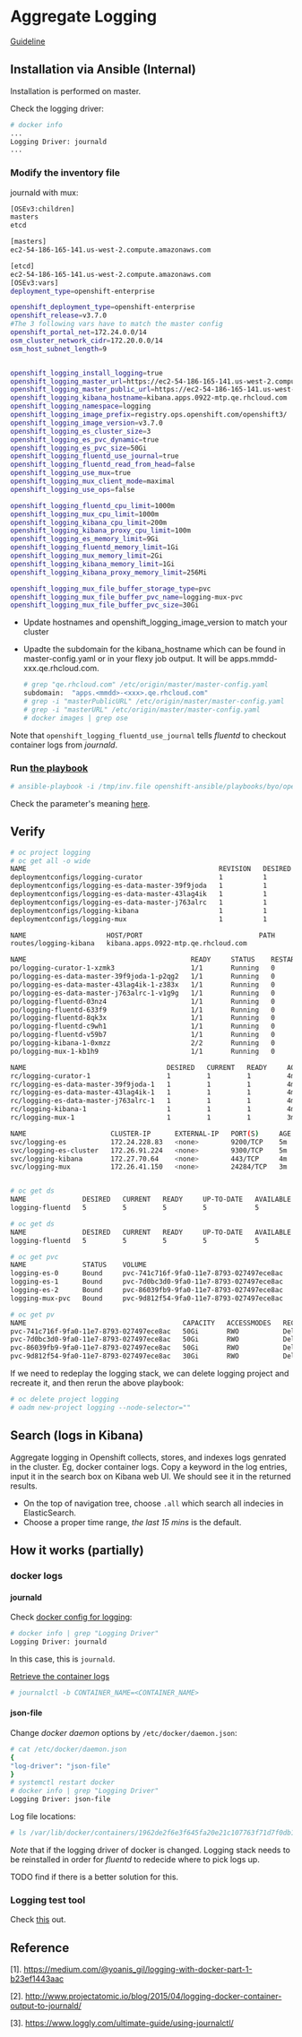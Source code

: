 # Aggregate Logging

[Guideline](https://docs.openshift.org/latest/install_config/aggregate_logging.html)

## Installation via Ansible (Internal)
Installation is performed on master.


Check the logging driver:

```sh
# docker info 
...
Logging Driver: journald
...
```

### Modify the inventory file

journald with mux:

```sh
[OSEv3:children]                               
masters                                        
etcd                                           

[masters]                                      
ec2-54-186-165-141.us-west-2.compute.amazonaws.com                                              

[etcd]                                         
ec2-54-186-165-141.us-west-2.compute.amazonaws.com                                              
[OSEv3:vars]                                   
deployment_type=openshift-enterprise                                                          

openshift_deployment_type=openshift-enterprise                                                
openshift_release=v3.7.0
#The 3 following vars have to match the master config
openshift_portal_net=172.24.0.0/14
osm_cluster_network_cidr=172.20.0.0/14
osm_host_subnet_length=9


openshift_logging_install_logging=true         
openshift_logging_master_url=https://ec2-54-186-165-141.us-west-2.compute.amazonaws.com:8443    
openshift_logging_master_public_url=https://ec2-54-186-165-141.us-west-2.compute.amazonaws.com:8443
openshift_logging_kibana_hostname=kibana.apps.0922-mtp.qe.rhcloud.com                              
openshift_logging_namespace=logging            
openshift_logging_image_prefix=registry.ops.openshift.com/openshift3/                         
openshift_logging_image_version=v3.7.0           
openshift_logging_es_cluster_size=3            
openshift_logging_es_pvc_dynamic=true          
openshift_logging_es_pvc_size=50Gi             
openshift_logging_fluentd_use_journal=true     
openshift_logging_fluentd_read_from_head=false 
openshift_logging_use_mux=true                 
openshift_logging_mux_client_mode=maximal      
openshift_logging_use_ops=false                

openshift_logging_fluentd_cpu_limit=1000m      
openshift_logging_mux_cpu_limit=1000m          
openshift_logging_kibana_cpu_limit=200m        
openshift_logging_kibana_proxy_cpu_limit=100m  
openshift_logging_es_memory_limit=9Gi          
openshift_logging_fluentd_memory_limit=1Gi     
openshift_logging_mux_memory_limit=2Gi         
openshift_logging_kibana_memory_limit=1Gi      
openshift_logging_kibana_proxy_memory_limit=256Mi                                             

openshift_logging_mux_file_buffer_storage_type=pvc                                            
openshift_logging_mux_file_buffer_pvc_name=logging-mux-pvc                                    
openshift_logging_mux_file_buffer_pvc_size=30Gi

```


* Update hostnames and openshift_logging_image_version to match your cluster
* Upadte the subdomain for the kibana_hostname which can be found in master-config.yaml or in your flexy job output.
  It will be apps.mmdd-xxx.qe.rhcloud.com.
  
  ```sh
  # grep "qe.rhcloud.com" /etc/origin/master/master-config.yaml 
  subdomain:  "apps.<mmdd>-<xxx>.qe.rhcloud.com"
  # grep -i "masterPublicURL" /etc/origin/master/master-config.yaml
  # grep -i "masterURL" /etc/origin/master/master-config.yaml
  # docker images | grep ose
  ```

Note that <code>openshift_logging_fluentd_use_journal</code> tells _fluentd_ to checkout container logs from _journald_.

### Run [the playbook](https://github.com/openshift/openshift-ansible/blob/master/playbooks/byo/openshift-cluster/openshift-logging.yml)

```sh
# ansible-playbook -i /tmp/inv.file openshift-ansible/playbooks/byo/openshift-cluster/openshift-logging.yml
```

Check the parameter's meaning [here](https://docs.openshift.org/latest/install_config/aggregate_logging.html#install-config-aggregate-logging).

## Verify

```sh
# oc project logging
# oc get all -o wide
NAME                                                REVISION   DESIRED   CURRENT   TRIGGERED BY
deploymentconfigs/logging-curator                   1          1         1         config
deploymentconfigs/logging-es-data-master-39f9joda   1          1         1         config
deploymentconfigs/logging-es-data-master-43lag4ik   1          1         1         config
deploymentconfigs/logging-es-data-master-j763alrc   1          1         1         config
deploymentconfigs/logging-kibana                    1          1         1         config
deploymentconfigs/logging-mux                       1          1         1         config

NAME                    HOST/PORT                             PATH      SERVICES         PORT      TERMINATION          WILDCARD
routes/logging-kibana   kibana.apps.0922-mtp.qe.rhcloud.com             logging-kibana   <all>     reencrypt/Redirect   None

NAME                                         READY     STATUS    RESTARTS   AGE       IP            NODE
po/logging-curator-1-xzmk3                   1/1       Running   0          4m        172.20.2.17   ip-172-31-21-185.us-west-2.compute.internal
po/logging-es-data-master-39f9joda-1-p2qg2   1/1       Running   0          4m        172.23.0.7    ip-172-31-5-234.us-west-2.compute.internal
po/logging-es-data-master-43lag4ik-1-z383x   1/1       Running   0          4m        172.21.0.5    ip-172-31-23-229.us-west-2.compute.internal
po/logging-es-data-master-j763alrc-1-v1g9g   1/1       Running   0          4m        172.20.0.6    ip-172-31-10-173.us-west-2.compute.internal
po/logging-fluentd-03nz4                     1/1       Running   0          3m        172.22.0.3    ip-172-31-5-155.us-west-2.compute.internal
po/logging-fluentd-633f9                     1/1       Running   0          3m        172.20.2.19   ip-172-31-21-185.us-west-2.compute.internal
po/logging-fluentd-8qk3x                     1/1       Running   0          3m        172.21.0.6    ip-172-31-23-229.us-west-2.compute.internal
po/logging-fluentd-c9wh1                     1/1       Running   0          3m        172.23.0.8    ip-172-31-5-234.us-west-2.compute.internal
po/logging-fluentd-v59b7                     1/1       Running   0          3m        172.20.0.7    ip-172-31-10-173.us-west-2.compute.internal
po/logging-kibana-1-0xmzz                    2/2       Running   0          4m        172.20.2.15   ip-172-31-21-185.us-west-2.compute.internal
po/logging-mux-1-kb1h9                       1/1       Running   0          3m        172.20.2.20   ip-172-31-21-185.us-west-2.compute.internal

NAME                                   DESIRED   CURRENT   READY     AGE       CONTAINER(S)          IMAGE(S)                                                                                                                      SELECTOR
rc/logging-curator-1                   1         1         1         4m        curator               registry.ops.openshift.com/openshift3/logging-curator:v3.7.0                                                                  component=curator,deployment=logging-curator-1,deploymentconfig=logging-curator,logging-infra=curator,provider=openshift
rc/logging-es-data-master-39f9joda-1   1         1         1         4m        elasticsearch         registry.ops.openshift.com/openshift3/logging-elasticsearch:v3.7.0                                                            component=es,deployment=logging-es-data-master-39f9joda-1,deploymentconfig=logging-es-data-master-39f9joda,logging-infra=elasticsearch,provider=openshift
rc/logging-es-data-master-43lag4ik-1   1         1         1         4m        elasticsearch         registry.ops.openshift.com/openshift3/logging-elasticsearch:v3.7.0                                                            component=es,deployment=logging-es-data-master-43lag4ik-1,deploymentconfig=logging-es-data-master-43lag4ik,logging-infra=elasticsearch,provider=openshift
rc/logging-es-data-master-j763alrc-1   1         1         1         4m        elasticsearch         registry.ops.openshift.com/openshift3/logging-elasticsearch:v3.7.0                                                            component=es,deployment=logging-es-data-master-j763alrc-1,deploymentconfig=logging-es-data-master-j763alrc,logging-infra=elasticsearch,provider=openshift
rc/logging-kibana-1                    1         1         1         4m        kibana,kibana-proxy   registry.ops.openshift.com/openshift3/logging-kibana:v3.7.0,registry.ops.openshift.com/openshift3/logging-auth-proxy:v3.7.0   component=kibana,deployment=logging-kibana-1,deploymentconfig=logging-kibana,logging-infra=kibana,provider=openshift
rc/logging-mux-1                       1         1         1         3m        mux                   registry.ops.openshift.com/openshift3/logging-fluentd:v3.7.0                                                                  component=mux,deployment=logging-mux-1,deploymentconfig=logging-mux,logging-infra=mux,provider=openshift

NAME                     CLUSTER-IP      EXTERNAL-IP   PORT(S)     AGE       SELECTOR
svc/logging-es           172.24.228.83   <none>        9200/TCP    5m        component=es,provider=openshift
svc/logging-es-cluster   172.26.91.224   <none>        9300/TCP    5m        component=es,provider=openshift
svc/logging-kibana       172.27.70.64    <none>        443/TCP     4m        component=kibana,provider=openshift
svc/logging-mux          172.26.41.150   <none>        24284/TCP   3m        component=mux,provider=openshift


# oc get ds
NAME              DESIRED   CURRENT   READY     UP-TO-DATE   AVAILABLE   NODE-SELECTOR                AGE
logging-fluentd   5         5         5         5            5           logging-infra-fluentd=true   8m

# oc get ds
NAME              DESIRED   CURRENT   READY     UP-TO-DATE   AVAILABLE   NODE-SELECTOR                AGE
logging-fluentd   5         5         5         5            5           logging-infra-fluentd=true   8m

# oc get pvc
NAME              STATUS    VOLUME                                     CAPACITY   ACCESSMODES   STORAGECLASS   AGE
logging-es-0      Bound     pvc-741c716f-9fa0-11e7-8793-027497ece8ac   50Gi       RWO           gp2            9m
logging-es-1      Bound     pvc-7d0bc3d0-9fa0-11e7-8793-027497ece8ac   50Gi       RWO           gp2            9m
logging-es-2      Bound     pvc-86039fb9-9fa0-11e7-8793-027497ece8ac   50Gi       RWO           gp2            9m
logging-mux-pvc   Bound     pvc-9d812f54-9fa0-11e7-8793-027497ece8ac   30Gi       RWO           gp2            8m

# oc get pv
NAME                                       CAPACITY   ACCESSMODES   RECLAIMPOLICY   STATUS    CLAIM                     STORAGECLASS   REASON    AGE
pvc-741c716f-9fa0-11e7-8793-027497ece8ac   50Gi       RWO           Delete          Bound     logging/logging-es-0      gp2                      10m
pvc-7d0bc3d0-9fa0-11e7-8793-027497ece8ac   50Gi       RWO           Delete          Bound     logging/logging-es-1      gp2                      10m
pvc-86039fb9-9fa0-11e7-8793-027497ece8ac   50Gi       RWO           Delete          Bound     logging/logging-es-2      gp2                      9m
pvc-9d812f54-9fa0-11e7-8793-027497ece8ac   30Gi       RWO           Delete          Bound     logging/logging-mux-pvc   gp2                      9m
```

If we need to redeplay the logging stack, we can delete logging project and recreate it, and then rerun the above playbook:

```sh
# oc delete project logging
# oadm new-project logging --node-selector=""
```

## Search (logs in Kibana)
Aggregate logging in Openshift collects, stores, and indexes logs genrated in the cluster. Eg, docker container logs.
Copy a keyword in the log entries, input it in the search box on Kibana web UI. We should see it in the returned results.

* On the top of navigation tree, choose <code>.all</code> which search all indecies in ElasticSearch.
* Choose a proper time range, *the last 15 mins* is the default.



## How it works (partially)

### docker logs

#### journald
Check [docker config for logging](https://docs.docker.com/engine/admin/logging/overview/#supported-logging-drivers):

```sh
# docker info | grep "Logging Driver"
Logging Driver: journald
```

In this case, this is <code>journald</code>.

[Retrieve the container logs](https://docs.docker.com/engine/admin/logging/journald/#retrieving-log-messages-with-journalctl)

```sh
# journalctl -b CONTAINER_NAME=<CONTAINER_NAME>
```

#### json-file

Change _docker daemon_ options by <code>/etc/docker/daemon.json</code>:

```sh
# cat /etc/docker/daemon.json 
{
"log-driver": "json-file"
}
# systemctl restart docker
# docker info | grep "Logging Driver"
Logging Driver: json-file
```
Log file locations:

```sh
# ls /var/lib/docker/containers/1962de2f6e3f645fa20e21c107763f71d7f0db1fce9e82021b79a68d043be35a/1962de2f6e3f645fa20e21c107763f71d7f0db1fce9e82021b79a68d043be35a-json.log
```

*Note* that if the logging driver of docker is changed. Logging stack needs to be reinstalled in order for _fluentd_ to redecide where to pick logs up. 

TODO find if there is a better solution for this.


### Logging test tool
Check [this](https://github.com/openshift/svt/blob/master/openshift_scalability/content/logtest/ocp_logtest-README.md)
out.

## Reference

[1]. https://medium.com/@yoanis_gil/logging-with-docker-part-1-b23ef1443aac

[2]. http://www.projectatomic.io/blog/2015/04/logging-docker-container-output-to-journald/

[3]. https://www.loggly.com/ultimate-guide/using-journalctl/
